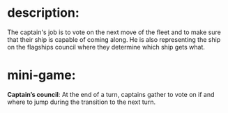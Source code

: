 # description:
The captain's job is to vote on the next move of the fleet and to make sure that their ship is capable of coming along.
He is also representing the ship on the flagships council where they determine which ship gets what.

# mini-game:
**Captain’s council**: At the end of a turn, captains gather to vote on if and where to jump during the transition to the next turn.